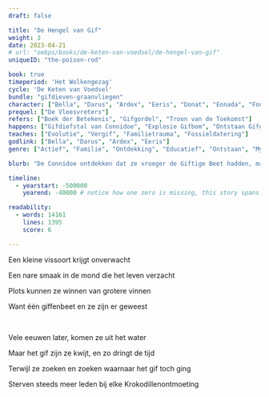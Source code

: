 ```yaml
---
draft: false

title: "De Hengel van Gif"
weight: 3
date: 2023-04-21
# url: "oebps/books/de-keten-van-voedsel/de-hengel-van-gif"
uniqueID: "the-poison-rod"

book: true
timeperiod: 'Het Wolkengezag'
cycle: 'De Keten van Voedsel'
bundle: "gifdieven-graanvliegen"
character: ["Bella", "Darus", "Ardex", "Eeris", "Donat", "Eonada", "Fonatos", "Gonadisa", "Honatanan", "Ionadanaris", "Jasmine Juist", "Thomas Juist"]
prequel: ["De Vleesvreters"]
refers: ["Boek der Betekenis", "Gifgordel", "Troon van de Toekomst"]
happens: ["Gifdiefstal van Connidoe", "Explosie Gifbom", "Ontstaan Gifgordel", "Eerste Gifslang"]
teaches: ["Evolutie", "Vergif", "Familietrauma", "Fossieldatering"]
godlink: ["Bella", "Darus", "Ardex", "Eeris"]
genre: ["Actief", "Familie", "Ontdekking", "Educatief", "Ontstaan", "Mythe", "Gevecht", "Biologie"]

blurb: "De Connidoe ontdekken dat ze vroeger de Giftige Beet hadden, maar nu niet meer. Ze moeten uitvinden waarom het verdween en hoe het weer terugkomt. Het liefst vóórdat de legende over krokodillen uitkomt."

timeline:
  - yearstart: -500000
    yearend: -40000 # notice how one zero is missing, this story spans a long period

readability:
  - words: 14161
    lines: 1395
    score: 6

---
```


Een kleine vissoort krijgt onverwacht

Een nare smaak in de mond die het leven verzacht

Plots kunnen ze winnen van grotere vinnen

Want één giffenbeet en ze zijn er geweest

&nbsp;

Vele eeuwen later, komen ze uit het water

Maar het gif zijn ze kwijt, en zo dringt de tijd

Terwijl ze zoeken en zoeken waarnaar het gif toch ging

Sterven steeds meer leden bij elke Krokodillenontmoeting 

